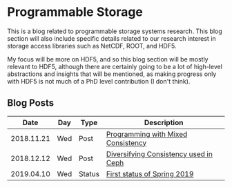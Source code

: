 # Programmable Storage
This is a blog related to programmable storage systems research. This blog section will
also include specific details related to our research interest in storage access libraries
such as NetCDF, ROOT, and HDF5.

My focus will be more on HDF5, and so this blog section will be mostly relevant to HDF5,
although there are certainly going to be a lot of high-level abstractions and insights
that will be mentioned, as making progress only with HDF5 is not much of a PhD level
contribution (I don't think).

## Blog Posts

| Date       | Day | Type   | Description                                                                  |
| ---------- | --- | ------ | ---------------------------------------------------------------------------- |
| 2018.11.21 | Wed | Post   | [Programming with Mixed Consistency](mixing-consistency.md)                  |
| 2018.12.12 | Wed | Post   | [Diversifying Consistency used in Ceph](diversifying-consistency-in-ceph.md) |
| 2019.04.10 | Wed | Status | [First status of Spring 2019](2019.04.10.status.md)                          |

